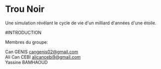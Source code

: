 # Trou Noir

Une simulation révélant le cycle de vie d'un milliard d'années d'une étoile.

#INTRODUCTION





Membres du groupe:

Can GENIS cangenis02@gmail.com                       
Ali Can CEBI alicancebi9@gmail.com                     
Yassine BAMHAOUD 

